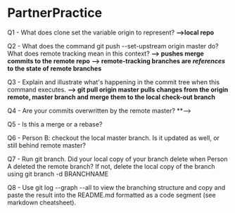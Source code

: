 # PartnerPractice

Q1 - What does clone set the variable origin to represent? 
**-->local repo**

Q2 - What does the command git push --set-upstream origin master do? What does remote tracking mean in this context?
**--> pushes merge commits to the remote repo**
**--> remote-tracking branches are *references* to the state of remote branches**

Q3 - Explain and illustrate what's happening in the commit tree when this command executes.
**--> git pull origin master pulls changes from the origin remote, master branch and merge them to the local check-out branch**

Q4 - Are your commits overwritten by the remote master?
**--> 

Q5 - Is this a merge or a rebase?

Q6 - Person B: checkout the local master branch. Is it updated as well, or still behind remote master?

Q7 - Run git branch. Did your local copy of your branch delete when Person A deleted the remote branch? If not, delete the local copy of the branch using git branch -d BRANCHNAME

Q8 - Use git log --graph --all to view the branching structure and copy and paste the result into the README.md formatted as a code segment (see markdown cheatsheet).


